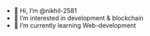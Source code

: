 - 👋 Hi, I’m @nikhil-2581
- 👀 I’m interested in development & blockchain
- 🌱 I’m currently learning Web-development


<!---
nikhil-2581/nikhil-2581 is a ✨ special ✨ repository because its `README.md` (this file) appears on your GitHub profile.
You can click the Preview link to take a look at your changes.
--->
